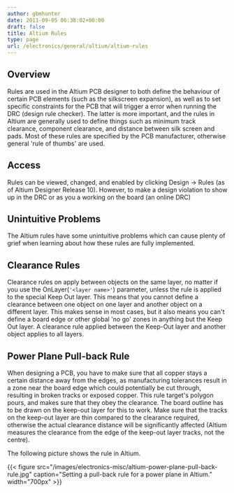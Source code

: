 ```yaml
---
author: gbmhunter
date: 2011-09-05 06:38:02+00:00
draft: false
title: Altium Rules
type: page
url: /electronics/general/altium/altium-rules
---
```


## Overview

Rules are used in the Altium PCB designer to both define the behaviour of certain PCB elements (such as the silkscreen expansion), as well as to set specific constraints for the PCB that will trigger a error when running the DRC (design rule checker). The latter is more important, and the rules in Altium are generally used to define things such as minimum track clearance, component clearance, and distance between silk screen and pads. Most of these rules are specified by the PCB manufacturer, otherwise general 'rule of thumbs' are used.

## Access

Rules can be viewed, changed, and enabled by clicking Design -> Rules (as of Altium Designer Release 10). However, to make a design violation to show up in the DRC or as you a working on the board (an online DRC)

## Unintuitive Problems

The Altium rules have some unintuitive problems which can cause plenty of grief when learning about how these rules are fully implemented.

## Clearance Rules

Clearance rules on apply between objects on the same layer, no matter if you use the OnLayer(`'<layer name>'`) parameter, unless the rule is applied to the special Keep Out layer. This means that you cannot define a clearance between one object on one layer and another object on a different layer. This makes sense in most cases, but it also means you can't define a board edge or other global 'no go' zones in anything but the Keep Out layer. A clearance rule applied between the Keep-Out layer and another object applies to all layers.

## Power Plane Pull-back Rule

When designing a PCB, you have to make sure that all copper stays a certain distance away from the edges, as manufacturing tolerances result in a zone near the board edge which could potentially be cut through, resulting in broken tracks or exposed copper. This rule target's polygon pours, and makes sure that they obey the clearance. The board outline has to be drawn on the keep-out layer for this to work. Make sure that the tracks on the keep-out layer are thin compared to the clearance required, otherwise the actual clearance distance will be significantly affected (Altium measures the clearance from the edge of the keep-out layer tracks, not the centre).

The following picture shows the rule in Altium.

{{< figure src="/images/electronics-misc/altium-power-plane-pull-back-rule.jpg" caption="Setting a pull-back rule for a power plane in Altium."  width="700px" >}}
